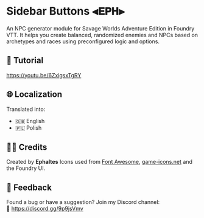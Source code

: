 # Sidebar Buttons ⫷𝗘𝗣𝗛⫸

An NPC generator module for Savage Worlds Adventure Edition in Foundry VTT.
It helps you create balanced, randomized enemies and NPCs based on archetypes and races using preconfigured logic and options.

## 🎥 Tutorial

https://youtu.be/6ZxigsxTgRY

## 🌐 Localization

Translated into:
- 🇬🇧 English
- 🇵🇱 Polish

## 👨‍💻 Credits

Created by **Ephaltes** 
Icons used from [Font Awesome](https://fontawesome.com/), [game-icons.net](https://game-icons.net/) and the Foundry UI.

## 💬 Feedback

Found a bug or have a suggestion? Join my Discord channel:  
🔗 https://discord.gg/9p9jsVmv

